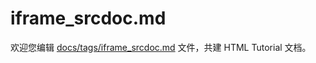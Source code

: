 iframe_srcdoc.md
===

欢迎您编辑 <a target="__blank" href="https://github.com/jaywcjlove/html-tutorial/blob/main/docs/tags/iframe_srcdoc.md">docs/tags/iframe_srcdoc.md</a> 文件，共建 HTML Tutorial 文档。